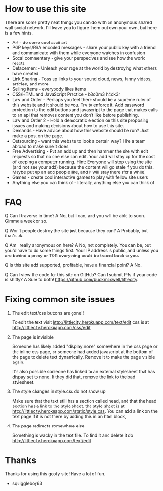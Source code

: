 

How to use this site
====================

There are some pretty neat things you can do with an anonymous shared wall social network.
I'll leave you to figure them out own your own, but here is a few hints.

 + Art - do some cool ascii art
 + PGP keys/RSA encoded messages - share your public key with a friend and communicate
   with them while everyone watches in confusion
 + Socal commentary - give your perspecives and see how the world reacts
 + Defacement - Unleash your rage at the world by destroying what others have created
 + Link Sharing - Toss up links to your sound cloud, news, funny videos, articles, and more
 + Selling items - everybody likes items
 + CSS/HTML and JavaScript Practice - b3c0m3 h4ck3r
 + Law and Order - Perhaps you feel there should be a supreme ruler of this website and 
   it should be you.  Try to enforce it.  Add password protection to the edit buttons and
   javascript to the page that makes calls to an api that removes content you don't like before
   publishing.
 + Law and Order 2 - Hold a democratic election on this site proposing issues and making
   decisions about how to use this site.
 + Demands - Have advice about how this website should be run?  Just make a post on the page.
 + Outsourcing - want this website to look a certain way?  Hire a team abroad to make sure it
   does
 + Free Advertising - Put an add up and then hammer the site with edit requests so that no one 
   else can edit.  Your add will stay up for the cost of keeping a computer running.
   Hint:  Everyone will stop using the site (and not see your add) because  the content will go 
   stale if you do this.  Maybe put up an add people like, and it will stay there (for a while)
 + Games - create cool interactive games to play with fellow site users
 + Anything else you can think of - literally, anything else you can think of


FAQ
===

Q Can I traverse in time?
A No, but I can, and you will be able to soon.  Gimme a week or so.

Q Won't people destroy the site just because they can?
A Probably, but that's ok.

Q Am I really anonymous on here?
A No, not completely.  You can be, but you'd have to do some things first.  Your IP address is 
  public, and unless you are behind a proxy or TOR everything could be traced back to you.

Q Is this site add supported, profitable, have a financial point?
A No.

Q Can I view the code for this site on GitHub? Can I submit PRs if your code is shitty?
A Sure to both! https://github.com/buckmaxwell/littlecity.  


Fixing common site issues
=========================

1. The edit text/css buttons are gone!!

    To edit the text visit http://littlecity.herokuapp.com/text/edit
    css is at http://littlecity.herokuapp.com/css/edit

2. The page is invisible
    
    Someone has likely added "display:none" somewhere in the css page or 
    the inline css page, or someone had added javascript at the bottom
    of the page to delete text dynamically.  Remove it to make the page
    visible again.

    It's also possible someone has linked to an external stylesheet that
    has dispay set to none.  If they did that, remove the link to the bad 
    stylesheet.

3. The style changes in style.css do not show up
    
    Make sure that the text still has a section called head, and that the 
    head section has a link to the style sheet.  the style sheet is at
    http://littlecity.herokuapp.com/static/style.css.  You can add a link on 
    the text page if it is not there by adding this in an html <head> block,
    <link href="http://littlecity.herokuapp.com/static/style.css" rel="stylesheet" type="text/css">

4. The page redirects somewhere else

    Something is wacky in the text file.  To find it and delete it do 
    http://littlecity.herokuapp.com/text/edit


Thanks
======

Thanks for using this goofy site! Have a lot of fun.

- squiggleboy63

